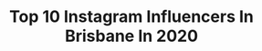 ---
title: Top 10 Instagram Influencers In Brisbane In 2020
description: >-
  Find top Instagram influencers in Brisbane in 2020. Most popular hashtags: #mybrisbane #australia #modellife #queensland.
platform: Instagram
profiles:
  - username: "charlotttelacey"
    fullname: >-
      Binks
    location: "Australia"
    followers: 7685
    engagement: 991
    commentsToLikes: 0.017102
    avatar: "https://scontent-lhr8-1.cdninstagram.com/v/t51.2885-19/s320x320/92680120_1640299832760568_3204422456131452928_n.jpg?_nc_ht=scontent-lhr8-1.cdninstagram.com&_nc_ohc=qOnEP5mgDLoAX8w7KpB&oh=44cc22b189ac099e74ca2666bd5b6846&oe=5EBC738E"
    verified: false
    hashtags: "#letan, #uberdark, #uberstay, #backwards"
  - username: "hxodu"
    fullname: >-
      hd | Australia
    location: "Australia"
    followers: 5210
    engagement: 1154
    commentsToLikes: 0.145399
    avatar: "https://scontent-lhr8-1.cdninstagram.com/v/t51.2885-19/s320x320/72086423_494183401427123_8632538683301429248_n.jpg?_nc_ht=scontent-lhr8-1.cdninstagram.com&_nc_ohc=g5myw7IgKEIAX8qnS8k&oh=4f1371ec9c42212bc9d50c09ca054723&oe=5EB90171"
    verified: false
    hashtags: "#visitqueensland, #puregoldcoast, #droneglobe, #lifewelltravelled"
  - username: "brisbane"
    fullname: >-
      @BRISBANE
    location: "Australia"
    followers: 103462
    engagement: 251
    commentsToLikes: 0.024833
    avatar: "https://scontent-ams4-1.cdninstagram.com/v/t51.2885-19/s320x320/84064214_200382301070438_2355573245828136960_n.jpg?_nc_ht=scontent-ams4-1.cdninstagram.com&_nc_ohc=-70rigl3r4oAX-3-MX7&oh=bbb9460842ad0a144bdc8c387465c4c1&oe=5EB6AEE7"
    verified: false
    hashtags: "#mybrisbane"
  - username: "lakotaajohnson"
    fullname: >-
      Lakota 🐒
    location: "Australia"
    followers: 239751
    engagement: 1477
    commentsToLikes: 0.049182
    avatar: "https://scontent-ams4-1.cdninstagram.com/v/t51.2885-19/s320x320/91895552_825278024636951_5374572871345504256_n.jpg?_nc_ht=scontent-ams4-1.cdninstagram.com&_nc_ohc=9yjMemSVkrMAX8DWSvH&oh=b31066c124e695486e1f1902aa51d74a&oe=5EB8C622"
    verified: false
    hashtags: "#pumaau, #ad, #outfit, #suspiciousantwerppartner"
  - username: "isabella_fiori"
    fullname: >-
      BELLA
    location: "Australia"
    followers: 654455
    engagement: 940
    commentsToLikes: 0.020958
    avatar: "https://scontent-ams4-1.cdninstagram.com/v/t51.2885-19/s320x320/64268523_463067957820038_2743154796880986112_n.jpg?_nc_ht=scontent-ams4-1.cdninstagram.com&_nc_ohc=sOpVISaWi9oAX_L0qNC&oh=177510a456dd0b171e2b5fde72ff3cbd&oe=5EBA96A3"
    verified: false
    hashtags: "#easybreezybeautiful, #covergirlau, #covergirlcrueltyfree, #easybreezybeautiful"
  - username: "saltysaif"
    fullname: >-
      SAIF PHOTOGRAPHY
    location: "Australia"
    followers: 5290
    engagement: 1125
    commentsToLikes: 0.132931
    avatar: "https://scontent-amt2-1.cdninstagram.com/v/t51.2885-19/s320x320/36993493_197116601149976_184566908056502272_n.jpg?_nc_ht=scontent-amt2-1.cdninstagram.com&_nc_ohc=lGayXdH8OlkAX8WTxBN&oh=408926b4530f0dcd4f8004f8a255e105&oe=5EBAF2FE"
    verified: false
    hashtags: ""
  - username: "lindsayxlinay"
    fullname: >-
      
    location: "Australia"
    followers: 8383
    engagement: 921
    commentsToLikes: 0.088082
    avatar: "https://scontent-ams4-1.cdninstagram.com/v/t51.2885-19/s320x320/90988854_230574481652973_5294014845539057664_n.jpg?_nc_ht=scontent-ams4-1.cdninstagram.com&_nc_ohc=g7QNLe_rbZsAX-ALQR9&oh=3111948f6129771ea735c733d46f66c0&oe=5EB8AA67"
    verified: false
    hashtags: "#wildlands, #oscarwylee, #selfisolating"
  - username: "miss_gemma_fied"
    fullname: >-
      💥 GEMMA KARSTEN 💥
    location: "Australia"
    followers: 76688
    engagement: 367
    commentsToLikes: 0.045317
    avatar: "https://scontent-ams4-1.cdninstagram.com/v/t51.2885-19/s320x320/47585089_528176797592625_2219034981357846528_n.jpg?_nc_ht=scontent-ams4-1.cdninstagram.com&_nc_ohc=HCtlFCs86YYAX905-iA&oh=7778b3182f23071862307efa2b3ba204&oe=5EB91FA5"
    verified: false
    hashtags: "#sisters, #reunited, #thoseeyes, #hmua"
  - username: "jade.syrett"
    fullname: >-
      JADE
    location: "Australia"
    followers: 50814
    engagement: 333
    commentsToLikes: 0.059239
    avatar: "https://scontent-ams4-1.cdninstagram.com/v/t51.2885-19/s320x320/91794657_269280294078771_5141130283432542208_n.jpg?_nc_ht=scontent-ams4-1.cdninstagram.com&_nc_ohc=n9F7lanklMMAX8n-sYS&oh=8c9ea5ea237c7b059d4c0b5deb341f38&oe=5EB516E3"
    verified: false
    hashtags: "#brisbanemodel, #portraitmood, #nightout, #sport"
  - username: "charlotte.thompson"
    fullname: >-
      char ♡
    location: "Australia"
    followers: 26535
    engagement: 368
    commentsToLikes: 0.068470
    avatar: "https://scontent-atl3-1.cdninstagram.com/v/t51.2885-19/s320x320/83549525_468738834003119_3692457597111107584_n.jpg?_nc_ht=scontent-atl3-1.cdninstagram.com&_nc_ohc=_b-zPl5x5SgAX-4upbJ&oh=1b4fde99882f38039f15f13f0d9120c1&oe=5EBBF7A3"
    verified: false
    hashtags: ""
---